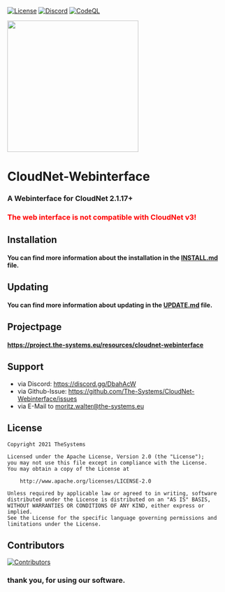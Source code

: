 [![License](https://img.shields.io/badge/License-Apache%202.0-blue.svg)](https://opensource.org/licenses/Apache-2.0)
[![Discord](https://img.shields.io/discord/340197684688453632.svg?label=&logo=discord&logoColor=ffffff&color=7389D8&labelColor=6A7EC2)](https://discord.gg/CYHuDpx)
[![CodeQL](https://github.com/The-Systems/CloudNet-Webinterface/actions/workflows/codeql-analysis.yml/badge.svg)](https://github.com/The-Systems/CloudNet-Webinterface/actions/workflows/codeql-analysis.yml)
<br>

<img src="https://cdn.the-systems.eu/icon-transparent-banner.png" width="300px" />

# <b>CloudNet-Webinterface</b>

### A Webinterface for CloudNet 2.1.17+

### <span style="color: red">The web interface is not compatible with CloudNet v3!</span>

## Installation

#### You can find more information about the installation in the [INSTALL.md](./INSTALL.md) file.

## Updating

#### You can find more information about updating in the [UPDATE.md](./UPDATE.md) file.

## Projectpage

#### https://project.the-systems.eu/resources/cloudnet-webinterface

## Support

- via Discord: https://discord.gg/DbahAcW
- via Github-Issue: https://github.com/The-Systems/CloudNet-Webinterface/issues
- via E-Mail to moritz.walter@the-systems.eu

## License

    Copyright 2021 TheSystems
    
    Licensed under the Apache License, Version 2.0 (the "License");
    you may not use this file except in compliance with the License.
    You may obtain a copy of the License at
    
        http://www.apache.org/licenses/LICENSE-2.0
    
    Unless required by applicable law or agreed to in writing, software
    distributed under the License is distributed on an "AS IS" BASIS,
    WITHOUT WARRANTIES OR CONDITIONS OF ANY KIND, either express or implied.
    See the License for the specific language governing permissions and
    limitations under the License.

## Contributors

<a href="https://github.com/The-Systems/CloudNet-Webinterface/graphs/contributors">
  <img src="https://contrib.rocks/image?repo=The-Systems/CloudNet-Webinterface" alt="Contributors"/>
</a>

<br>

### thank you, for using our software.


